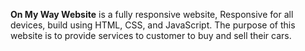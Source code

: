 **On My Way Website** is a fully responsive website, Responsive for all devices, build using HTML, CSS, and JavaScript. The purpose of this website is to provide services to customer to buy and sell their cars.
